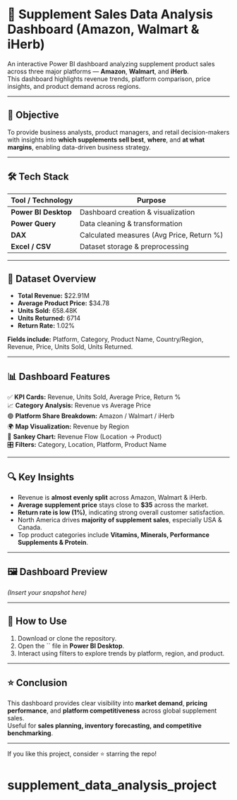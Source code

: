 # 💊 Supplement Sales Data Analysis Dashboard (Amazon, Walmart & iHerb)

An interactive Power BI dashboard analyzing supplement product sales across three major platforms — **Amazon**, **Walmart**, and **iHerb**.  
This dashboard highlights revenue trends, platform comparison, price insights, and product demand across regions.

---

## 🎯 Objective
To provide business analysts, product managers, and retail decision-makers with insights into **which supplements sell best**, **where**, and **at what margins**, enabling data-driven business strategy.

---

## 🛠 Tech Stack
| Tool / Technology | Purpose |
|------------------|---------|
| **Power BI Desktop** | Dashboard creation & visualization |
| **Power Query** | Data cleaning & transformation |
| **DAX** | Calculated measures (Avg Price, Return %) |
| **Excel / CSV** | Dataset storage & preprocessing |

---

## 📂 Dataset Overview
- **Total Revenue:** $22.91M  
- **Average Product Price:** $34.78  
- **Units Sold:** 658.48K  
- **Units Returned:** 6714  
- **Return Rate:** 1.02%  

**Fields include:** Platform, Category, Product Name, Country/Region, Revenue, Price, Units Sold, Units Returned.

---

## 📊 Dashboard Features
✅ **KPI Cards:** Revenue, Units Sold, Average Price, Return %  
📈 **Category Analysis:** Revenue vs Average Price  
🟢 **Platform Share Breakdown:** Amazon / Walmart / iHerb  
🌍 **Map Visualization:** Revenue by Region  
🔄 **Sankey Chart:** Revenue Flow (Location → Product)  
🎛 **Filters:** Category, Location, Platform, Product Name  

---

## 🔍 Key Insights
- Revenue is **almost evenly split** across Amazon, Walmart & iHerb.
- **Average supplement price** stays close to **$35** across the market.
- **Return rate is low (1%)**, indicating strong overall customer satisfaction.
- North America drives **majority of supplement sales**, especially USA & Canada.
- Top product categories include **Vitamins, Minerals, Performance Supplements & Protein**.

---

## 🖼 Dashboard Preview
*(Insert your snapshot here)*

---

## 🚀 How to Use
1. Download or clone the repository.
2. Open the `` file in **Power BI Desktop**.
3. Interact using filters to explore trends by platform, region, and product.

---

## ⭐ Conclusion
This dashboard provides clear visibility into **market demand**, **pricing performance**, and **platform competitiveness** across global supplement sales.  
Useful for **sales planning, inventory forecasting, and competitive benchmarking**.

---

If you like this project, consider ⭐ starring the repo!
# supplement_data_analysis_project
